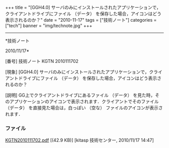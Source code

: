 ﻿+++
title = "[GGH4.0] サーバのみにインストールされたアプリケーションで，クライアントドライブにファイル （データ） を保存した場合，アイコンはどう表示されるのか？"
date = "2010-11-17"
tags = ["技術ノート"]
categories = ["tech"]
banner = "img/technote.jpg"
+++

-----------------------------------------------------------------------------------------------------------------------------

*技術ノート

2010/11/17*


[番号]
技術ノート KGTN 2010111702

[現象]
[GGH4.0]
サーバのみにインストールされたアプリケーションで，クライアントドライブにファイル
（データ） を保存した場合，アイコンはどう表示されるのか？

[説明]
GG上でクライアントドライブにあるファイル （データ）
を見た時，そのアプリケーションのアイコンで表示されます．クライアントでそのファイル
（データ） を直接見た場合は，白っぽい （空な）
ファイルのアイコンが表示されます．


### ファイル

 
 


[KGTN2010111702.pdf](http://techreport.kitasp.net/attachments/download/388/KGTN2010111702.pdf)
 [(42.9 KB)] [kitasp 技術センター, 2010/11/17
14:47]


 


 

